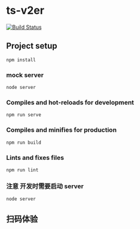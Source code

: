 # ts-v2er
[![Build Status](https://travis-ci.org/zouhangwithsweet/ts-v2er.svg?branch=master)](https://travis-ci.org/zouhangwithsweet/ts-v2er)
## Project setup
```
npm install
```

### mock server
```
node server
```

### Compiles and hot-reloads for development
```
npm run serve
```

### Compiles and minifies for production
```
npm run build
```

### Lints and fixes files
```
npm run lint
```
### **注意** 开发时需要启动 server
```
node server
```

## 扫码体验
